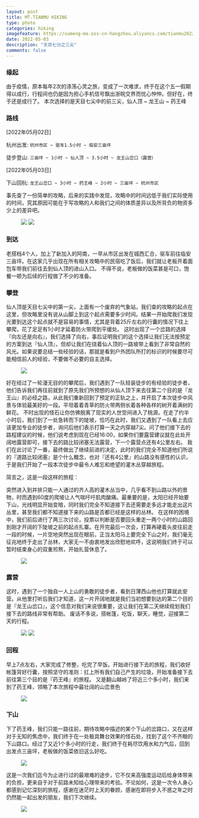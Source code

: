 ```yaml
---
layout: post
title: MT.TIANMU HIKING
type: photo
categories: hiking
imagefeature: https://xumeng-me.oss-cn-hangzhou.aliyuncs.com/tianmu2022/04-GrantView.jpeg
date: 2022-05-03
description: "天目七分之三尖"
comments: false
---
```


### 缘起

由于疫情，原本每年2次的涤荡心灵之旅，变成了一次难求，终于在这个五一假期得以成行，行程间也仍是因为担心手机信号飘出浙皖交界而忧心忡忡。但好在，终于还是成行了。
本次选择的是天目七尖中的前三尖，仙人顶 ~ 龙王山 ~ 药王峰


### 路线

[2022年05月02日]

杭州出发:  ```杭州市区 ~ 驱车1.5小时 ~ 临安三亩坪```

徒步登山: ```三亩坪 ~ 1小时 ~ 仙人顶 ~ 3.5小时 ~ 龙王山岔口（露营）``` 

[2022年05月03日]

下山回杭: ```龙王山岔口 ~ 3小时 ~ 药王峰 ~ 2小时 ~ 三亩坪 ~ 杭州市区```


事先查了一份简单的攻略，后来的实践中发现，攻略中的时间远低于我们实际使用的时间，究其原因可能在于写攻略的人和我们之间的体质差异以及所背负的物资多少上的差异吧。


<figure class="half">
	<a href="https://xumeng-me.oss-cn-hangzhou.aliyuncs.com/tianmu2022/01-Plan.png"><img src="https://xumeng-me.oss-cn-hangzhou.aliyuncs.com/tianmu2022/01-Plan.png"></a>
	<a href="https://xumeng-me.oss-cn-hangzhou.aliyuncs.com/tianmu2022/01-Gears.jpeg"><img src="https://xumeng-me.oss-cn-hangzhou.aliyuncs.com/tianmu2022/01-Gears.jpeg"></a>
</figure>


### 到达

老搭档4个人，加上了新加入的阿南，一早从市区出发在城西汇合，驱车前往临安三亩坪。在这家几乎出现在所有相关攻略中的民宿吃了饭后，我们就让老板开着面包车带我们前往去到仙人顶的进山入口。
不得不说，老板做的饭菜甚是可口，饱餐一顿为后续的行程做了不少的准备。


### 攀登

仙人顶是天目七尖中的第一尖，上面有一个废弃的气象站，我们查的攻略的起点在这里，但攻略里没有说从山脚上到这个起点需要多少时间。结果一开始爬我们发现光要到达这个起点就不是容易的事情，尤其是背着25斤左右的行囊的情况下往上攀爬，花了足足有1小时才延着防火带爬到平缓处。
这时出现了一个岔路的选择『向左还是向右』，我们选择了向右，事后证明我们的这个选择让我们无法按预定的方案到达『仙人顶』，但却让我们在绕着仙人顶的一路坡带上看到了非常自然的风光。如果说要总结一些经验的话，那就是看到户外团队所打的标识的时候要尽可能相信前人的经验，不要做不必要的自主选择。

<figure>
	<a href="https://xumeng-me.oss-cn-hangzhou.aliyuncs.com/tianmu2022/02-Climbing.jpeg"><img src="https://xumeng-me.oss-cn-hangzhou.aliyuncs.com/tianmu2022/02-Climbing.jpeg"></a>
</figure>


好在经过了一轮漫无目的的攀爬后，我们遇到了一队轻装徒步的有经验的徒步者，他们告诉我们再往前就到了原先我们所预想的从仙人顶下来去往第二个目的是『龙王山』的必经之路，从此我们重新回到了预定的正轨之上，并开启了本次徒步中风景与体验最美好的一段。平坦着着青草的防火带两侧长着各种各样的树开着满树的鲜花。
不时出现的怪石让你仿佛脱离了现实的人世空间进入了桃源。在走了约半小时后，我们到了一处急转而下的陡坡，恰巧在此时，我们又遇到了一队看上去应该更加专业的徒步者，询问后他们表示打算一天之内穿越7尖。问了他们接下去的路程建议的时候，他们说考虑到现在已经16:00，如果你们要露营建议就在此处开阔地露营即可，接下去的路比较闭塞无法露营，下一个露营点还有4公里左右。
我们在此讨论了一番，最终做出了继续前进的决定，此时的我们完全不知道他们所说的『道路比较闭塞』是个什么概念，也对『还有4公里』的山路没有感性的认识，于是我们开始了一段本次徒步中最令人难忘和绝望的灌木丛穿越旅程。

简言之，这是一段这样的旅程：

突然进入到并排只能一人通过的齐人高的灌木丛当中，几乎看不到山路以外的景物，时而遇到60度的爬坡让人气喘吁吁肌肉酸痛。最重要的是，太阳已经开始要下山，光线明显开始变暗，同时我们完全不知道接下去还需要走多远才能走出这片丛里，甚至我们都不知道接下来的山路是否都已经是这样的丛林。
在这样的困境中，我们前后进行了两三次讨论，投票以判断是否要回头重走一两个小时的山路回到刚才开阔的下陡坡之前的起点扎寨。在开完最后一次会，打算再硬着头皮往前走一段的时候，一片空地突然出现在眼前，正当太阳马上要完全下山之时，我们毫无征兆地终于走出了丛林，大家无一不由衷地发出欣慰地欢呼，这说明我们终于可以暂时结束身心的双重煎熬，开始扎营休息了。

<figure>
	<a href="https://xumeng-me.oss-cn-hangzhou.aliyuncs.com/tianmu2022/02-SitingonRock.jpeg"><img src="https://xumeng-me.oss-cn-hangzhou.aliyuncs.com/tianmu2022/02-SitingonRock.jpeg"></a>
</figure>


### 露营

这时，遇到了一个独自一人上山的勇敢的徒步者，看到日薄西山他也打算就此安营。从他里打听后我们才知道，这一片开阔地就是我们当初想要到达的第二个目的是『龙王山岔口』，这个信息对我们来说很重要，这让我们在第二天继续规划我们接下去的路线非常有帮助。
废话不多说，搭帐篷，吃饭，聊天，睡觉，迎接第二天的行程。

<figure class="half">
	<a href="https://xumeng-me.oss-cn-hangzhou.aliyuncs.com/tianmu2022/03-Tents.jpeg"><img src="https://xumeng-me.oss-cn-hangzhou.aliyuncs.com/tianmu2022/03-Tents.jpeg"></a>
	<a href="https://xumeng-me.oss-cn-hangzhou.aliyuncs.com/tianmu2022/03-InsideTent.jpeg"><img src="https://xumeng-me.oss-cn-hangzhou.aliyuncs.com/tianmu2022/03-InsideTent.jpeg"></a>
</figure>


### 回程

早上7点左右，大家完成了修整，吃完了早饭。开始进行接下去的旅程，我们收好帐篷背好行囊，按照坚守的准则：扛上所有我们自己产生的垃圾，开始准备接下去前往第三个目的是『药王峰』的旅程。
又是翻山越岭了将近三个多小时，我们来到了药王峰，领略了本次旅程中最壮阔的山峦景色

<figure>
	<a href="https://xumeng-me.oss-cn-hangzhou.aliyuncs.com/tianmu2022/04-GrantView.jpeg"><img src="https://xumeng-me.oss-cn-hangzhou.aliyuncs.com/tianmu2022/04-GrantView.jpeg"></a>
</figure>


### 下山

下了药王峰，我们只能一路往前，期待攻略中描述的某个下山的岔路口，又在这样对于无知的焦虑中，我们终于在一处极具舞台效果的怪石处，找到了这个不齐眼的下山路口。经过了又近1个多小时的行走，我们终于在耗尽饮用水和力气后，回到出发点三亩坪，老板做的饭菜依旧这么好吃。


<figure>
	<a href="https://xumeng-me.oss-cn-hangzhou.aliyuncs.com/tianmu2022/04-Finale.jpeg"><img src="https://xumeng-me.oss-cn-hangzhou.aliyuncs.com/tianmu2022/04-Finale.jpeg"></a>
</figure>


这是一次我们迄今为止进行过的最艰难的途步，它不仅来高强度运动后给身体带来的负担，更来自于对于前路未知给心理带来的考验。不论如何，这是一次令人身心都感到记忆深刻的旅程，感谢在迷茫时上天的眷顾，感谢在即将步入不惑之年之时仍然能一起出发的朋友，我们下次继续。


<figure>
	<a href="https://xumeng-me.oss-cn-hangzhou.aliyuncs.com/tianmu2022/05-RoutePath.jpeg"><img src="https://xumeng-me.oss-cn-hangzhou.aliyuncs.com/tianmu2022/05-RoutePath.jpeg"></a>
</figure>

